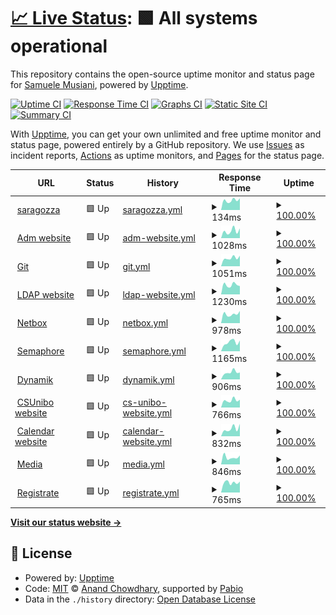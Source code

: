 # [📈 Live Status](https://status2.students.cs.unibo.it): <!--live status--> **🟩 All systems operational**

This repository contains the open-source uptime monitor and status page for [Samuele Musiani](https://status2.students.cs.unibo.it), powered by [Upptime](https://github.com/upptime/upptime).

[![Uptime CI](https://github.com/samuelemusiani/status.adm/workflows/Uptime%20CI/badge.svg)](https://github.com/samuelemusiani/status.adm/actions?query=workflow%3A%22Uptime+CI%22)
[![Response Time CI](https://github.com/samuelemusiani/status.adm/workflows/Response%20Time%20CI/badge.svg)](https://github.com/samuelemusiani/status.adm/actions?query=workflow%3A%22Response+Time+CI%22)
[![Graphs CI](https://github.com/samuelemusiani/status.adm/workflows/Graphs%20CI/badge.svg)](https://github.com/samuelemusiani/status.adm/actions?query=workflow%3A%22Graphs+CI%22)
[![Static Site CI](https://github.com/samuelemusiani/status.adm/workflows/Static%20Site%20CI/badge.svg)](https://github.com/samuelemusiani/status.adm/actions?query=workflow%3A%22Static+Site+CI%22)
[![Summary CI](https://github.com/samuelemusiani/status.adm/workflows/Summary%20CI/badge.svg)](https://github.com/samuelemusiani/status.adm/actions?query=workflow%3A%22Summary+CI%22)

With [Upptime](https://upptime.js.org), you can get your own unlimited and free uptime monitor and status page, powered entirely by a GitHub repository. We use [Issues](https://github.com/samuelemusiani/status.adm/issues) as incident reports, [Actions](https://github.com/samuelemusiani/status.adm/actions) as uptime monitors, and [Pages](https://status2.students.cs.unibo.it) for the status page.

<!--start: status pages-->
<!-- This summary is generated by Upptime (https://github.com/upptime/upptime) -->
<!-- Do not edit this manually, your changes will be overwritten -->
<!-- prettier-ignore -->
| URL | Status | History | Response Time | Uptime |
| --- | ------ | ------- | ------------- | ------ |
| <img alt="" src="https://icons.duckduckgo.com/ip3/null.ico" height="13"> [saragozza](saragozza.students.cs.unibo.it) | 🟩 Up | [saragozza.yml](https://github.com/samuelemusiani/status.adm/commits/HEAD/history/saragozza.yml) | <details><summary><img alt="Response time graph" src="./graphs/saragozza/response-time-week.png" height="20"> 134ms</summary><br><a href="https://status2.students.cs.unibo.it/history/saragozza"><img alt="Response time 125" src="https://img.shields.io/endpoint?url=https%3A%2F%2Fraw.githubusercontent.com%2Fsamuelemusiani%2Fstatus.adm%2FHEAD%2Fapi%2Fsaragozza%2Fresponse-time.json"></a><br><a href="https://status2.students.cs.unibo.it/history/saragozza"><img alt="24-hour response time 125" src="https://img.shields.io/endpoint?url=https%3A%2F%2Fraw.githubusercontent.com%2Fsamuelemusiani%2Fstatus.adm%2FHEAD%2Fapi%2Fsaragozza%2Fresponse-time-day.json"></a><br><a href="https://status2.students.cs.unibo.it/history/saragozza"><img alt="7-day response time 134" src="https://img.shields.io/endpoint?url=https%3A%2F%2Fraw.githubusercontent.com%2Fsamuelemusiani%2Fstatus.adm%2FHEAD%2Fapi%2Fsaragozza%2Fresponse-time-week.json"></a><br><a href="https://status2.students.cs.unibo.it/history/saragozza"><img alt="30-day response time 121" src="https://img.shields.io/endpoint?url=https%3A%2F%2Fraw.githubusercontent.com%2Fsamuelemusiani%2Fstatus.adm%2FHEAD%2Fapi%2Fsaragozza%2Fresponse-time-month.json"></a><br><a href="https://status2.students.cs.unibo.it/history/saragozza"><img alt="1-year response time 125" src="https://img.shields.io/endpoint?url=https%3A%2F%2Fraw.githubusercontent.com%2Fsamuelemusiani%2Fstatus.adm%2FHEAD%2Fapi%2Fsaragozza%2Fresponse-time-year.json"></a></details> | <details><summary><a href="https://status2.students.cs.unibo.it/history/saragozza">100.00%</a></summary><a href="https://status2.students.cs.unibo.it/history/saragozza"><img alt="All-time uptime 98.91%" src="https://img.shields.io/endpoint?url=https%3A%2F%2Fraw.githubusercontent.com%2Fsamuelemusiani%2Fstatus.adm%2FHEAD%2Fapi%2Fsaragozza%2Fuptime.json"></a><br><a href="https://status2.students.cs.unibo.it/history/saragozza"><img alt="24-hour uptime 100.00%" src="https://img.shields.io/endpoint?url=https%3A%2F%2Fraw.githubusercontent.com%2Fsamuelemusiani%2Fstatus.adm%2FHEAD%2Fapi%2Fsaragozza%2Fuptime-day.json"></a><br><a href="https://status2.students.cs.unibo.it/history/saragozza"><img alt="7-day uptime 100.00%" src="https://img.shields.io/endpoint?url=https%3A%2F%2Fraw.githubusercontent.com%2Fsamuelemusiani%2Fstatus.adm%2FHEAD%2Fapi%2Fsaragozza%2Fuptime-week.json"></a><br><a href="https://status2.students.cs.unibo.it/history/saragozza"><img alt="30-day uptime 100.00%" src="https://img.shields.io/endpoint?url=https%3A%2F%2Fraw.githubusercontent.com%2Fsamuelemusiani%2Fstatus.adm%2FHEAD%2Fapi%2Fsaragozza%2Fuptime-month.json"></a><br><a href="https://status2.students.cs.unibo.it/history/saragozza"><img alt="1-year uptime 98.91%" src="https://img.shields.io/endpoint?url=https%3A%2F%2Fraw.githubusercontent.com%2Fsamuelemusiani%2Fstatus.adm%2FHEAD%2Fapi%2Fsaragozza%2Fuptime-year.json"></a></details>
| <img alt="" src="https://icons.duckduckgo.com/ip3/students.cs.unibo.it.ico" height="13"> [Adm website](https://students.cs.unibo.it) | 🟩 Up | [adm-website.yml](https://github.com/samuelemusiani/status.adm/commits/HEAD/history/adm-website.yml) | <details><summary><img alt="Response time graph" src="./graphs/adm-website/response-time-week.png" height="20"> 1028ms</summary><br><a href="https://status2.students.cs.unibo.it/history/adm-website"><img alt="Response time 933" src="https://img.shields.io/endpoint?url=https%3A%2F%2Fraw.githubusercontent.com%2Fsamuelemusiani%2Fstatus.adm%2FHEAD%2Fapi%2Fadm-website%2Fresponse-time.json"></a><br><a href="https://status2.students.cs.unibo.it/history/adm-website"><img alt="24-hour response time 527" src="https://img.shields.io/endpoint?url=https%3A%2F%2Fraw.githubusercontent.com%2Fsamuelemusiani%2Fstatus.adm%2FHEAD%2Fapi%2Fadm-website%2Fresponse-time-day.json"></a><br><a href="https://status2.students.cs.unibo.it/history/adm-website"><img alt="7-day response time 1028" src="https://img.shields.io/endpoint?url=https%3A%2F%2Fraw.githubusercontent.com%2Fsamuelemusiani%2Fstatus.adm%2FHEAD%2Fapi%2Fadm-website%2Fresponse-time-week.json"></a><br><a href="https://status2.students.cs.unibo.it/history/adm-website"><img alt="30-day response time 938" src="https://img.shields.io/endpoint?url=https%3A%2F%2Fraw.githubusercontent.com%2Fsamuelemusiani%2Fstatus.adm%2FHEAD%2Fapi%2Fadm-website%2Fresponse-time-month.json"></a><br><a href="https://status2.students.cs.unibo.it/history/adm-website"><img alt="1-year response time 933" src="https://img.shields.io/endpoint?url=https%3A%2F%2Fraw.githubusercontent.com%2Fsamuelemusiani%2Fstatus.adm%2FHEAD%2Fapi%2Fadm-website%2Fresponse-time-year.json"></a></details> | <details><summary><a href="https://status2.students.cs.unibo.it/history/adm-website">100.00%</a></summary><a href="https://status2.students.cs.unibo.it/history/adm-website"><img alt="All-time uptime 99.95%" src="https://img.shields.io/endpoint?url=https%3A%2F%2Fraw.githubusercontent.com%2Fsamuelemusiani%2Fstatus.adm%2FHEAD%2Fapi%2Fadm-website%2Fuptime.json"></a><br><a href="https://status2.students.cs.unibo.it/history/adm-website"><img alt="24-hour uptime 100.00%" src="https://img.shields.io/endpoint?url=https%3A%2F%2Fraw.githubusercontent.com%2Fsamuelemusiani%2Fstatus.adm%2FHEAD%2Fapi%2Fadm-website%2Fuptime-day.json"></a><br><a href="https://status2.students.cs.unibo.it/history/adm-website"><img alt="7-day uptime 100.00%" src="https://img.shields.io/endpoint?url=https%3A%2F%2Fraw.githubusercontent.com%2Fsamuelemusiani%2Fstatus.adm%2FHEAD%2Fapi%2Fadm-website%2Fuptime-week.json"></a><br><a href="https://status2.students.cs.unibo.it/history/adm-website"><img alt="30-day uptime 100.00%" src="https://img.shields.io/endpoint?url=https%3A%2F%2Fraw.githubusercontent.com%2Fsamuelemusiani%2Fstatus.adm%2FHEAD%2Fapi%2Fadm-website%2Fuptime-month.json"></a><br><a href="https://status2.students.cs.unibo.it/history/adm-website"><img alt="1-year uptime 99.95%" src="https://img.shields.io/endpoint?url=https%3A%2F%2Fraw.githubusercontent.com%2Fsamuelemusiani%2Fstatus.adm%2FHEAD%2Fapi%2Fadm-website%2Fuptime-year.json"></a></details>
| <img alt="" src="https://icons.duckduckgo.com/ip3/git.students.cs.unibo.it.ico" height="13"> [Git](https://git.students.cs.unibo.it) | 🟩 Up | [git.yml](https://github.com/samuelemusiani/status.adm/commits/HEAD/history/git.yml) | <details><summary><img alt="Response time graph" src="./graphs/git/response-time-week.png" height="20"> 1051ms</summary><br><a href="https://status2.students.cs.unibo.it/history/git"><img alt="Response time 1088" src="https://img.shields.io/endpoint?url=https%3A%2F%2Fraw.githubusercontent.com%2Fsamuelemusiani%2Fstatus.adm%2FHEAD%2Fapi%2Fgit%2Fresponse-time.json"></a><br><a href="https://status2.students.cs.unibo.it/history/git"><img alt="24-hour response time 938" src="https://img.shields.io/endpoint?url=https%3A%2F%2Fraw.githubusercontent.com%2Fsamuelemusiani%2Fstatus.adm%2FHEAD%2Fapi%2Fgit%2Fresponse-time-day.json"></a><br><a href="https://status2.students.cs.unibo.it/history/git"><img alt="7-day response time 1051" src="https://img.shields.io/endpoint?url=https%3A%2F%2Fraw.githubusercontent.com%2Fsamuelemusiani%2Fstatus.adm%2FHEAD%2Fapi%2Fgit%2Fresponse-time-week.json"></a><br><a href="https://status2.students.cs.unibo.it/history/git"><img alt="30-day response time 1035" src="https://img.shields.io/endpoint?url=https%3A%2F%2Fraw.githubusercontent.com%2Fsamuelemusiani%2Fstatus.adm%2FHEAD%2Fapi%2Fgit%2Fresponse-time-month.json"></a><br><a href="https://status2.students.cs.unibo.it/history/git"><img alt="1-year response time 1088" src="https://img.shields.io/endpoint?url=https%3A%2F%2Fraw.githubusercontent.com%2Fsamuelemusiani%2Fstatus.adm%2FHEAD%2Fapi%2Fgit%2Fresponse-time-year.json"></a></details> | <details><summary><a href="https://status2.students.cs.unibo.it/history/git">100.00%</a></summary><a href="https://status2.students.cs.unibo.it/history/git"><img alt="All-time uptime 99.79%" src="https://img.shields.io/endpoint?url=https%3A%2F%2Fraw.githubusercontent.com%2Fsamuelemusiani%2Fstatus.adm%2FHEAD%2Fapi%2Fgit%2Fuptime.json"></a><br><a href="https://status2.students.cs.unibo.it/history/git"><img alt="24-hour uptime 100.00%" src="https://img.shields.io/endpoint?url=https%3A%2F%2Fraw.githubusercontent.com%2Fsamuelemusiani%2Fstatus.adm%2FHEAD%2Fapi%2Fgit%2Fuptime-day.json"></a><br><a href="https://status2.students.cs.unibo.it/history/git"><img alt="7-day uptime 100.00%" src="https://img.shields.io/endpoint?url=https%3A%2F%2Fraw.githubusercontent.com%2Fsamuelemusiani%2Fstatus.adm%2FHEAD%2Fapi%2Fgit%2Fuptime-week.json"></a><br><a href="https://status2.students.cs.unibo.it/history/git"><img alt="30-day uptime 99.96%" src="https://img.shields.io/endpoint?url=https%3A%2F%2Fraw.githubusercontent.com%2Fsamuelemusiani%2Fstatus.adm%2FHEAD%2Fapi%2Fgit%2Fuptime-month.json"></a><br><a href="https://status2.students.cs.unibo.it/history/git"><img alt="1-year uptime 99.79%" src="https://img.shields.io/endpoint?url=https%3A%2F%2Fraw.githubusercontent.com%2Fsamuelemusiani%2Fstatus.adm%2FHEAD%2Fapi%2Fgit%2Fuptime-year.json"></a></details>
| <img alt="" src="https://icons.duckduckgo.com/ip3/ldap.students.cs.unibo.it.ico" height="13"> [LDAP website](https://ldap.students.cs.unibo.it) | 🟩 Up | [ldap-website.yml](https://github.com/samuelemusiani/status.adm/commits/HEAD/history/ldap-website.yml) | <details><summary><img alt="Response time graph" src="./graphs/ldap-website/response-time-week.png" height="20"> 1230ms</summary><br><a href="https://status2.students.cs.unibo.it/history/ldap-website"><img alt="Response time 1050" src="https://img.shields.io/endpoint?url=https%3A%2F%2Fraw.githubusercontent.com%2Fsamuelemusiani%2Fstatus.adm%2FHEAD%2Fapi%2Fldap-website%2Fresponse-time.json"></a><br><a href="https://status2.students.cs.unibo.it/history/ldap-website"><img alt="24-hour response time 1029" src="https://img.shields.io/endpoint?url=https%3A%2F%2Fraw.githubusercontent.com%2Fsamuelemusiani%2Fstatus.adm%2FHEAD%2Fapi%2Fldap-website%2Fresponse-time-day.json"></a><br><a href="https://status2.students.cs.unibo.it/history/ldap-website"><img alt="7-day response time 1230" src="https://img.shields.io/endpoint?url=https%3A%2F%2Fraw.githubusercontent.com%2Fsamuelemusiani%2Fstatus.adm%2FHEAD%2Fapi%2Fldap-website%2Fresponse-time-week.json"></a><br><a href="https://status2.students.cs.unibo.it/history/ldap-website"><img alt="30-day response time 1097" src="https://img.shields.io/endpoint?url=https%3A%2F%2Fraw.githubusercontent.com%2Fsamuelemusiani%2Fstatus.adm%2FHEAD%2Fapi%2Fldap-website%2Fresponse-time-month.json"></a><br><a href="https://status2.students.cs.unibo.it/history/ldap-website"><img alt="1-year response time 1050" src="https://img.shields.io/endpoint?url=https%3A%2F%2Fraw.githubusercontent.com%2Fsamuelemusiani%2Fstatus.adm%2FHEAD%2Fapi%2Fldap-website%2Fresponse-time-year.json"></a></details> | <details><summary><a href="https://status2.students.cs.unibo.it/history/ldap-website">100.00%</a></summary><a href="https://status2.students.cs.unibo.it/history/ldap-website"><img alt="All-time uptime 92.87%" src="https://img.shields.io/endpoint?url=https%3A%2F%2Fraw.githubusercontent.com%2Fsamuelemusiani%2Fstatus.adm%2FHEAD%2Fapi%2Fldap-website%2Fuptime.json"></a><br><a href="https://status2.students.cs.unibo.it/history/ldap-website"><img alt="24-hour uptime 100.00%" src="https://img.shields.io/endpoint?url=https%3A%2F%2Fraw.githubusercontent.com%2Fsamuelemusiani%2Fstatus.adm%2FHEAD%2Fapi%2Fldap-website%2Fuptime-day.json"></a><br><a href="https://status2.students.cs.unibo.it/history/ldap-website"><img alt="7-day uptime 100.00%" src="https://img.shields.io/endpoint?url=https%3A%2F%2Fraw.githubusercontent.com%2Fsamuelemusiani%2Fstatus.adm%2FHEAD%2Fapi%2Fldap-website%2Fuptime-week.json"></a><br><a href="https://status2.students.cs.unibo.it/history/ldap-website"><img alt="30-day uptime 85.51%" src="https://img.shields.io/endpoint?url=https%3A%2F%2Fraw.githubusercontent.com%2Fsamuelemusiani%2Fstatus.adm%2FHEAD%2Fapi%2Fldap-website%2Fuptime-month.json"></a><br><a href="https://status2.students.cs.unibo.it/history/ldap-website"><img alt="1-year uptime 92.87%" src="https://img.shields.io/endpoint?url=https%3A%2F%2Fraw.githubusercontent.com%2Fsamuelemusiani%2Fstatus.adm%2FHEAD%2Fapi%2Fldap-website%2Fuptime-year.json"></a></details>
| <img alt="" src="https://icons.duckduckgo.com/ip3/netbox.students.cs.unibo.it.ico" height="13"> [Netbox](https://netbox.students.cs.unibo.it) | 🟩 Up | [netbox.yml](https://github.com/samuelemusiani/status.adm/commits/HEAD/history/netbox.yml) | <details><summary><img alt="Response time graph" src="./graphs/netbox/response-time-week.png" height="20"> 978ms</summary><br><a href="https://status2.students.cs.unibo.it/history/netbox"><img alt="Response time 1107" src="https://img.shields.io/endpoint?url=https%3A%2F%2Fraw.githubusercontent.com%2Fsamuelemusiani%2Fstatus.adm%2FHEAD%2Fapi%2Fnetbox%2Fresponse-time.json"></a><br><a href="https://status2.students.cs.unibo.it/history/netbox"><img alt="24-hour response time 1042" src="https://img.shields.io/endpoint?url=https%3A%2F%2Fraw.githubusercontent.com%2Fsamuelemusiani%2Fstatus.adm%2FHEAD%2Fapi%2Fnetbox%2Fresponse-time-day.json"></a><br><a href="https://status2.students.cs.unibo.it/history/netbox"><img alt="7-day response time 978" src="https://img.shields.io/endpoint?url=https%3A%2F%2Fraw.githubusercontent.com%2Fsamuelemusiani%2Fstatus.adm%2FHEAD%2Fapi%2Fnetbox%2Fresponse-time-week.json"></a><br><a href="https://status2.students.cs.unibo.it/history/netbox"><img alt="30-day response time 964" src="https://img.shields.io/endpoint?url=https%3A%2F%2Fraw.githubusercontent.com%2Fsamuelemusiani%2Fstatus.adm%2FHEAD%2Fapi%2Fnetbox%2Fresponse-time-month.json"></a><br><a href="https://status2.students.cs.unibo.it/history/netbox"><img alt="1-year response time 1107" src="https://img.shields.io/endpoint?url=https%3A%2F%2Fraw.githubusercontent.com%2Fsamuelemusiani%2Fstatus.adm%2FHEAD%2Fapi%2Fnetbox%2Fresponse-time-year.json"></a></details> | <details><summary><a href="https://status2.students.cs.unibo.it/history/netbox">100.00%</a></summary><a href="https://status2.students.cs.unibo.it/history/netbox"><img alt="All-time uptime 99.96%" src="https://img.shields.io/endpoint?url=https%3A%2F%2Fraw.githubusercontent.com%2Fsamuelemusiani%2Fstatus.adm%2FHEAD%2Fapi%2Fnetbox%2Fuptime.json"></a><br><a href="https://status2.students.cs.unibo.it/history/netbox"><img alt="24-hour uptime 100.00%" src="https://img.shields.io/endpoint?url=https%3A%2F%2Fraw.githubusercontent.com%2Fsamuelemusiani%2Fstatus.adm%2FHEAD%2Fapi%2Fnetbox%2Fuptime-day.json"></a><br><a href="https://status2.students.cs.unibo.it/history/netbox"><img alt="7-day uptime 100.00%" src="https://img.shields.io/endpoint?url=https%3A%2F%2Fraw.githubusercontent.com%2Fsamuelemusiani%2Fstatus.adm%2FHEAD%2Fapi%2Fnetbox%2Fuptime-week.json"></a><br><a href="https://status2.students.cs.unibo.it/history/netbox"><img alt="30-day uptime 100.00%" src="https://img.shields.io/endpoint?url=https%3A%2F%2Fraw.githubusercontent.com%2Fsamuelemusiani%2Fstatus.adm%2FHEAD%2Fapi%2Fnetbox%2Fuptime-month.json"></a><br><a href="https://status2.students.cs.unibo.it/history/netbox"><img alt="1-year uptime 99.96%" src="https://img.shields.io/endpoint?url=https%3A%2F%2Fraw.githubusercontent.com%2Fsamuelemusiani%2Fstatus.adm%2FHEAD%2Fapi%2Fnetbox%2Fuptime-year.json"></a></details>
| <img alt="" src="https://icons.duckduckgo.com/ip3/ansible.students.cs.unibo.it.ico" height="13"> [Semaphore](https://ansible.students.cs.unibo.it) | 🟩 Up | [semaphore.yml](https://github.com/samuelemusiani/status.adm/commits/HEAD/history/semaphore.yml) | <details><summary><img alt="Response time graph" src="./graphs/semaphore/response-time-week.png" height="20"> 1165ms</summary><br><a href="https://status2.students.cs.unibo.it/history/semaphore"><img alt="Response time 1006" src="https://img.shields.io/endpoint?url=https%3A%2F%2Fraw.githubusercontent.com%2Fsamuelemusiani%2Fstatus.adm%2FHEAD%2Fapi%2Fsemaphore%2Fresponse-time.json"></a><br><a href="https://status2.students.cs.unibo.it/history/semaphore"><img alt="24-hour response time 941" src="https://img.shields.io/endpoint?url=https%3A%2F%2Fraw.githubusercontent.com%2Fsamuelemusiani%2Fstatus.adm%2FHEAD%2Fapi%2Fsemaphore%2Fresponse-time-day.json"></a><br><a href="https://status2.students.cs.unibo.it/history/semaphore"><img alt="7-day response time 1165" src="https://img.shields.io/endpoint?url=https%3A%2F%2Fraw.githubusercontent.com%2Fsamuelemusiani%2Fstatus.adm%2FHEAD%2Fapi%2Fsemaphore%2Fresponse-time-week.json"></a><br><a href="https://status2.students.cs.unibo.it/history/semaphore"><img alt="30-day response time 1110" src="https://img.shields.io/endpoint?url=https%3A%2F%2Fraw.githubusercontent.com%2Fsamuelemusiani%2Fstatus.adm%2FHEAD%2Fapi%2Fsemaphore%2Fresponse-time-month.json"></a><br><a href="https://status2.students.cs.unibo.it/history/semaphore"><img alt="1-year response time 1006" src="https://img.shields.io/endpoint?url=https%3A%2F%2Fraw.githubusercontent.com%2Fsamuelemusiani%2Fstatus.adm%2FHEAD%2Fapi%2Fsemaphore%2Fresponse-time-year.json"></a></details> | <details><summary><a href="https://status2.students.cs.unibo.it/history/semaphore">100.00%</a></summary><a href="https://status2.students.cs.unibo.it/history/semaphore"><img alt="All-time uptime 99.90%" src="https://img.shields.io/endpoint?url=https%3A%2F%2Fraw.githubusercontent.com%2Fsamuelemusiani%2Fstatus.adm%2FHEAD%2Fapi%2Fsemaphore%2Fuptime.json"></a><br><a href="https://status2.students.cs.unibo.it/history/semaphore"><img alt="24-hour uptime 100.00%" src="https://img.shields.io/endpoint?url=https%3A%2F%2Fraw.githubusercontent.com%2Fsamuelemusiani%2Fstatus.adm%2FHEAD%2Fapi%2Fsemaphore%2Fuptime-day.json"></a><br><a href="https://status2.students.cs.unibo.it/history/semaphore"><img alt="7-day uptime 100.00%" src="https://img.shields.io/endpoint?url=https%3A%2F%2Fraw.githubusercontent.com%2Fsamuelemusiani%2Fstatus.adm%2FHEAD%2Fapi%2Fsemaphore%2Fuptime-week.json"></a><br><a href="https://status2.students.cs.unibo.it/history/semaphore"><img alt="30-day uptime 100.00%" src="https://img.shields.io/endpoint?url=https%3A%2F%2Fraw.githubusercontent.com%2Fsamuelemusiani%2Fstatus.adm%2FHEAD%2Fapi%2Fsemaphore%2Fuptime-month.json"></a><br><a href="https://status2.students.cs.unibo.it/history/semaphore"><img alt="1-year uptime 99.90%" src="https://img.shields.io/endpoint?url=https%3A%2F%2Fraw.githubusercontent.com%2Fsamuelemusiani%2Fstatus.adm%2FHEAD%2Fapi%2Fsemaphore%2Fuptime-year.json"></a></details>
| <img alt="" src="https://icons.duckduckgo.com/ip3/risorse.students.cs.unibo.it.ico" height="13"> [Dynamik](https://risorse.students.cs.unibo.it) | 🟩 Up | [dynamik.yml](https://github.com/samuelemusiani/status.adm/commits/HEAD/history/dynamik.yml) | <details><summary><img alt="Response time graph" src="./graphs/dynamik/response-time-week.png" height="20"> 906ms</summary><br><a href="https://status2.students.cs.unibo.it/history/dynamik"><img alt="Response time 832" src="https://img.shields.io/endpoint?url=https%3A%2F%2Fraw.githubusercontent.com%2Fsamuelemusiani%2Fstatus.adm%2FHEAD%2Fapi%2Fdynamik%2Fresponse-time.json"></a><br><a href="https://status2.students.cs.unibo.it/history/dynamik"><img alt="24-hour response time 775" src="https://img.shields.io/endpoint?url=https%3A%2F%2Fraw.githubusercontent.com%2Fsamuelemusiani%2Fstatus.adm%2FHEAD%2Fapi%2Fdynamik%2Fresponse-time-day.json"></a><br><a href="https://status2.students.cs.unibo.it/history/dynamik"><img alt="7-day response time 906" src="https://img.shields.io/endpoint?url=https%3A%2F%2Fraw.githubusercontent.com%2Fsamuelemusiani%2Fstatus.adm%2FHEAD%2Fapi%2Fdynamik%2Fresponse-time-week.json"></a><br><a href="https://status2.students.cs.unibo.it/history/dynamik"><img alt="30-day response time 716" src="https://img.shields.io/endpoint?url=https%3A%2F%2Fraw.githubusercontent.com%2Fsamuelemusiani%2Fstatus.adm%2FHEAD%2Fapi%2Fdynamik%2Fresponse-time-month.json"></a><br><a href="https://status2.students.cs.unibo.it/history/dynamik"><img alt="1-year response time 832" src="https://img.shields.io/endpoint?url=https%3A%2F%2Fraw.githubusercontent.com%2Fsamuelemusiani%2Fstatus.adm%2FHEAD%2Fapi%2Fdynamik%2Fresponse-time-year.json"></a></details> | <details><summary><a href="https://status2.students.cs.unibo.it/history/dynamik">100.00%</a></summary><a href="https://status2.students.cs.unibo.it/history/dynamik"><img alt="All-time uptime 99.85%" src="https://img.shields.io/endpoint?url=https%3A%2F%2Fraw.githubusercontent.com%2Fsamuelemusiani%2Fstatus.adm%2FHEAD%2Fapi%2Fdynamik%2Fuptime.json"></a><br><a href="https://status2.students.cs.unibo.it/history/dynamik"><img alt="24-hour uptime 100.00%" src="https://img.shields.io/endpoint?url=https%3A%2F%2Fraw.githubusercontent.com%2Fsamuelemusiani%2Fstatus.adm%2FHEAD%2Fapi%2Fdynamik%2Fuptime-day.json"></a><br><a href="https://status2.students.cs.unibo.it/history/dynamik"><img alt="7-day uptime 100.00%" src="https://img.shields.io/endpoint?url=https%3A%2F%2Fraw.githubusercontent.com%2Fsamuelemusiani%2Fstatus.adm%2FHEAD%2Fapi%2Fdynamik%2Fuptime-week.json"></a><br><a href="https://status2.students.cs.unibo.it/history/dynamik"><img alt="30-day uptime 100.00%" src="https://img.shields.io/endpoint?url=https%3A%2F%2Fraw.githubusercontent.com%2Fsamuelemusiani%2Fstatus.adm%2FHEAD%2Fapi%2Fdynamik%2Fuptime-month.json"></a><br><a href="https://status2.students.cs.unibo.it/history/dynamik"><img alt="1-year uptime 99.85%" src="https://img.shields.io/endpoint?url=https%3A%2F%2Fraw.githubusercontent.com%2Fsamuelemusiani%2Fstatus.adm%2FHEAD%2Fapi%2Fdynamik%2Fuptime-year.json"></a></details>
| <img alt="" src="https://icons.duckduckgo.com/ip3/csunibo.students.cs.unibo.it.ico" height="13"> [CSUnibo website](https://csunibo.students.cs.unibo.it) | 🟩 Up | [cs-unibo-website.yml](https://github.com/samuelemusiani/status.adm/commits/HEAD/history/cs-unibo-website.yml) | <details><summary><img alt="Response time graph" src="./graphs/cs-unibo-website/response-time-week.png" height="20"> 766ms</summary><br><a href="https://status2.students.cs.unibo.it/history/cs-unibo-website"><img alt="Response time 887" src="https://img.shields.io/endpoint?url=https%3A%2F%2Fraw.githubusercontent.com%2Fsamuelemusiani%2Fstatus.adm%2FHEAD%2Fapi%2Fcs-unibo-website%2Fresponse-time.json"></a><br><a href="https://status2.students.cs.unibo.it/history/cs-unibo-website"><img alt="24-hour response time 654" src="https://img.shields.io/endpoint?url=https%3A%2F%2Fraw.githubusercontent.com%2Fsamuelemusiani%2Fstatus.adm%2FHEAD%2Fapi%2Fcs-unibo-website%2Fresponse-time-day.json"></a><br><a href="https://status2.students.cs.unibo.it/history/cs-unibo-website"><img alt="7-day response time 766" src="https://img.shields.io/endpoint?url=https%3A%2F%2Fraw.githubusercontent.com%2Fsamuelemusiani%2Fstatus.adm%2FHEAD%2Fapi%2Fcs-unibo-website%2Fresponse-time-week.json"></a><br><a href="https://status2.students.cs.unibo.it/history/cs-unibo-website"><img alt="30-day response time 913" src="https://img.shields.io/endpoint?url=https%3A%2F%2Fraw.githubusercontent.com%2Fsamuelemusiani%2Fstatus.adm%2FHEAD%2Fapi%2Fcs-unibo-website%2Fresponse-time-month.json"></a><br><a href="https://status2.students.cs.unibo.it/history/cs-unibo-website"><img alt="1-year response time 887" src="https://img.shields.io/endpoint?url=https%3A%2F%2Fraw.githubusercontent.com%2Fsamuelemusiani%2Fstatus.adm%2FHEAD%2Fapi%2Fcs-unibo-website%2Fresponse-time-year.json"></a></details> | <details><summary><a href="https://status2.students.cs.unibo.it/history/cs-unibo-website">100.00%</a></summary><a href="https://status2.students.cs.unibo.it/history/cs-unibo-website"><img alt="All-time uptime 99.88%" src="https://img.shields.io/endpoint?url=https%3A%2F%2Fraw.githubusercontent.com%2Fsamuelemusiani%2Fstatus.adm%2FHEAD%2Fapi%2Fcs-unibo-website%2Fuptime.json"></a><br><a href="https://status2.students.cs.unibo.it/history/cs-unibo-website"><img alt="24-hour uptime 100.00%" src="https://img.shields.io/endpoint?url=https%3A%2F%2Fraw.githubusercontent.com%2Fsamuelemusiani%2Fstatus.adm%2FHEAD%2Fapi%2Fcs-unibo-website%2Fuptime-day.json"></a><br><a href="https://status2.students.cs.unibo.it/history/cs-unibo-website"><img alt="7-day uptime 100.00%" src="https://img.shields.io/endpoint?url=https%3A%2F%2Fraw.githubusercontent.com%2Fsamuelemusiani%2Fstatus.adm%2FHEAD%2Fapi%2Fcs-unibo-website%2Fuptime-week.json"></a><br><a href="https://status2.students.cs.unibo.it/history/cs-unibo-website"><img alt="30-day uptime 99.97%" src="https://img.shields.io/endpoint?url=https%3A%2F%2Fraw.githubusercontent.com%2Fsamuelemusiani%2Fstatus.adm%2FHEAD%2Fapi%2Fcs-unibo-website%2Fuptime-month.json"></a><br><a href="https://status2.students.cs.unibo.it/history/cs-unibo-website"><img alt="1-year uptime 99.88%" src="https://img.shields.io/endpoint?url=https%3A%2F%2Fraw.githubusercontent.com%2Fsamuelemusiani%2Fstatus.adm%2FHEAD%2Fapi%2Fcs-unibo-website%2Fuptime-year.json"></a></details>
| <img alt="" src="https://icons.duckduckgo.com/ip3/calendar.students.cs.unibo.it.ico" height="13"> [Calendar website](https://calendar.students.cs.unibo.it) | 🟩 Up | [calendar-website.yml](https://github.com/samuelemusiani/status.adm/commits/HEAD/history/calendar-website.yml) | <details><summary><img alt="Response time graph" src="./graphs/calendar-website/response-time-week.png" height="20"> 832ms</summary><br><a href="https://status2.students.cs.unibo.it/history/calendar-website"><img alt="Response time 739" src="https://img.shields.io/endpoint?url=https%3A%2F%2Fraw.githubusercontent.com%2Fsamuelemusiani%2Fstatus.adm%2FHEAD%2Fapi%2Fcalendar-website%2Fresponse-time.json"></a><br><a href="https://status2.students.cs.unibo.it/history/calendar-website"><img alt="24-hour response time 536" src="https://img.shields.io/endpoint?url=https%3A%2F%2Fraw.githubusercontent.com%2Fsamuelemusiani%2Fstatus.adm%2FHEAD%2Fapi%2Fcalendar-website%2Fresponse-time-day.json"></a><br><a href="https://status2.students.cs.unibo.it/history/calendar-website"><img alt="7-day response time 832" src="https://img.shields.io/endpoint?url=https%3A%2F%2Fraw.githubusercontent.com%2Fsamuelemusiani%2Fstatus.adm%2FHEAD%2Fapi%2Fcalendar-website%2Fresponse-time-week.json"></a><br><a href="https://status2.students.cs.unibo.it/history/calendar-website"><img alt="30-day response time 728" src="https://img.shields.io/endpoint?url=https%3A%2F%2Fraw.githubusercontent.com%2Fsamuelemusiani%2Fstatus.adm%2FHEAD%2Fapi%2Fcalendar-website%2Fresponse-time-month.json"></a><br><a href="https://status2.students.cs.unibo.it/history/calendar-website"><img alt="1-year response time 739" src="https://img.shields.io/endpoint?url=https%3A%2F%2Fraw.githubusercontent.com%2Fsamuelemusiani%2Fstatus.adm%2FHEAD%2Fapi%2Fcalendar-website%2Fresponse-time-year.json"></a></details> | <details><summary><a href="https://status2.students.cs.unibo.it/history/calendar-website">100.00%</a></summary><a href="https://status2.students.cs.unibo.it/history/calendar-website"><img alt="All-time uptime 99.97%" src="https://img.shields.io/endpoint?url=https%3A%2F%2Fraw.githubusercontent.com%2Fsamuelemusiani%2Fstatus.adm%2FHEAD%2Fapi%2Fcalendar-website%2Fuptime.json"></a><br><a href="https://status2.students.cs.unibo.it/history/calendar-website"><img alt="24-hour uptime 100.00%" src="https://img.shields.io/endpoint?url=https%3A%2F%2Fraw.githubusercontent.com%2Fsamuelemusiani%2Fstatus.adm%2FHEAD%2Fapi%2Fcalendar-website%2Fuptime-day.json"></a><br><a href="https://status2.students.cs.unibo.it/history/calendar-website"><img alt="7-day uptime 100.00%" src="https://img.shields.io/endpoint?url=https%3A%2F%2Fraw.githubusercontent.com%2Fsamuelemusiani%2Fstatus.adm%2FHEAD%2Fapi%2Fcalendar-website%2Fuptime-week.json"></a><br><a href="https://status2.students.cs.unibo.it/history/calendar-website"><img alt="30-day uptime 100.00%" src="https://img.shields.io/endpoint?url=https%3A%2F%2Fraw.githubusercontent.com%2Fsamuelemusiani%2Fstatus.adm%2FHEAD%2Fapi%2Fcalendar-website%2Fuptime-month.json"></a><br><a href="https://status2.students.cs.unibo.it/history/calendar-website"><img alt="1-year uptime 99.97%" src="https://img.shields.io/endpoint?url=https%3A%2F%2Fraw.githubusercontent.com%2Fsamuelemusiani%2Fstatus.adm%2FHEAD%2Fapi%2Fcalendar-website%2Fuptime-year.json"></a></details>
| <img alt="" src="https://icons.duckduckgo.com/ip3/media.students.cs.unibo.it.ico" height="13"> [Media](https://media.students.cs.unibo.it) | 🟩 Up | [media.yml](https://github.com/samuelemusiani/status.adm/commits/HEAD/history/media.yml) | <details><summary><img alt="Response time graph" src="./graphs/media/response-time-week.png" height="20"> 846ms</summary><br><a href="https://status2.students.cs.unibo.it/history/media"><img alt="Response time 784" src="https://img.shields.io/endpoint?url=https%3A%2F%2Fraw.githubusercontent.com%2Fsamuelemusiani%2Fstatus.adm%2FHEAD%2Fapi%2Fmedia%2Fresponse-time.json"></a><br><a href="https://status2.students.cs.unibo.it/history/media"><img alt="24-hour response time 646" src="https://img.shields.io/endpoint?url=https%3A%2F%2Fraw.githubusercontent.com%2Fsamuelemusiani%2Fstatus.adm%2FHEAD%2Fapi%2Fmedia%2Fresponse-time-day.json"></a><br><a href="https://status2.students.cs.unibo.it/history/media"><img alt="7-day response time 846" src="https://img.shields.io/endpoint?url=https%3A%2F%2Fraw.githubusercontent.com%2Fsamuelemusiani%2Fstatus.adm%2FHEAD%2Fapi%2Fmedia%2Fresponse-time-week.json"></a><br><a href="https://status2.students.cs.unibo.it/history/media"><img alt="30-day response time 845" src="https://img.shields.io/endpoint?url=https%3A%2F%2Fraw.githubusercontent.com%2Fsamuelemusiani%2Fstatus.adm%2FHEAD%2Fapi%2Fmedia%2Fresponse-time-month.json"></a><br><a href="https://status2.students.cs.unibo.it/history/media"><img alt="1-year response time 784" src="https://img.shields.io/endpoint?url=https%3A%2F%2Fraw.githubusercontent.com%2Fsamuelemusiani%2Fstatus.adm%2FHEAD%2Fapi%2Fmedia%2Fresponse-time-year.json"></a></details> | <details><summary><a href="https://status2.students.cs.unibo.it/history/media">100.00%</a></summary><a href="https://status2.students.cs.unibo.it/history/media"><img alt="All-time uptime 99.99%" src="https://img.shields.io/endpoint?url=https%3A%2F%2Fraw.githubusercontent.com%2Fsamuelemusiani%2Fstatus.adm%2FHEAD%2Fapi%2Fmedia%2Fuptime.json"></a><br><a href="https://status2.students.cs.unibo.it/history/media"><img alt="24-hour uptime 100.00%" src="https://img.shields.io/endpoint?url=https%3A%2F%2Fraw.githubusercontent.com%2Fsamuelemusiani%2Fstatus.adm%2FHEAD%2Fapi%2Fmedia%2Fuptime-day.json"></a><br><a href="https://status2.students.cs.unibo.it/history/media"><img alt="7-day uptime 100.00%" src="https://img.shields.io/endpoint?url=https%3A%2F%2Fraw.githubusercontent.com%2Fsamuelemusiani%2Fstatus.adm%2FHEAD%2Fapi%2Fmedia%2Fuptime-week.json"></a><br><a href="https://status2.students.cs.unibo.it/history/media"><img alt="30-day uptime 100.00%" src="https://img.shields.io/endpoint?url=https%3A%2F%2Fraw.githubusercontent.com%2Fsamuelemusiani%2Fstatus.adm%2FHEAD%2Fapi%2Fmedia%2Fuptime-month.json"></a><br><a href="https://status2.students.cs.unibo.it/history/media"><img alt="1-year uptime 99.99%" src="https://img.shields.io/endpoint?url=https%3A%2F%2Fraw.githubusercontent.com%2Fsamuelemusiani%2Fstatus.adm%2FHEAD%2Fapi%2Fmedia%2Fuptime-year.json"></a></details>
| <img alt="" src="https://icons.duckduckgo.com/ip3/registrate.students.cs.unibo.it.ico" height="13"> [Registrate](https://registrate.students.cs.unibo.it) | 🟩 Up | [registrate.yml](https://github.com/samuelemusiani/status.adm/commits/HEAD/history/registrate.yml) | <details><summary><img alt="Response time graph" src="./graphs/registrate/response-time-week.png" height="20"> 765ms</summary><br><a href="https://status2.students.cs.unibo.it/history/registrate"><img alt="Response time 759" src="https://img.shields.io/endpoint?url=https%3A%2F%2Fraw.githubusercontent.com%2Fsamuelemusiani%2Fstatus.adm%2FHEAD%2Fapi%2Fregistrate%2Fresponse-time.json"></a><br><a href="https://status2.students.cs.unibo.it/history/registrate"><img alt="24-hour response time 667" src="https://img.shields.io/endpoint?url=https%3A%2F%2Fraw.githubusercontent.com%2Fsamuelemusiani%2Fstatus.adm%2FHEAD%2Fapi%2Fregistrate%2Fresponse-time-day.json"></a><br><a href="https://status2.students.cs.unibo.it/history/registrate"><img alt="7-day response time 765" src="https://img.shields.io/endpoint?url=https%3A%2F%2Fraw.githubusercontent.com%2Fsamuelemusiani%2Fstatus.adm%2FHEAD%2Fapi%2Fregistrate%2Fresponse-time-week.json"></a><br><a href="https://status2.students.cs.unibo.it/history/registrate"><img alt="30-day response time 735" src="https://img.shields.io/endpoint?url=https%3A%2F%2Fraw.githubusercontent.com%2Fsamuelemusiani%2Fstatus.adm%2FHEAD%2Fapi%2Fregistrate%2Fresponse-time-month.json"></a><br><a href="https://status2.students.cs.unibo.it/history/registrate"><img alt="1-year response time 759" src="https://img.shields.io/endpoint?url=https%3A%2F%2Fraw.githubusercontent.com%2Fsamuelemusiani%2Fstatus.adm%2FHEAD%2Fapi%2Fregistrate%2Fresponse-time-year.json"></a></details> | <details><summary><a href="https://status2.students.cs.unibo.it/history/registrate">100.00%</a></summary><a href="https://status2.students.cs.unibo.it/history/registrate"><img alt="All-time uptime 99.98%" src="https://img.shields.io/endpoint?url=https%3A%2F%2Fraw.githubusercontent.com%2Fsamuelemusiani%2Fstatus.adm%2FHEAD%2Fapi%2Fregistrate%2Fuptime.json"></a><br><a href="https://status2.students.cs.unibo.it/history/registrate"><img alt="24-hour uptime 100.00%" src="https://img.shields.io/endpoint?url=https%3A%2F%2Fraw.githubusercontent.com%2Fsamuelemusiani%2Fstatus.adm%2FHEAD%2Fapi%2Fregistrate%2Fuptime-day.json"></a><br><a href="https://status2.students.cs.unibo.it/history/registrate"><img alt="7-day uptime 100.00%" src="https://img.shields.io/endpoint?url=https%3A%2F%2Fraw.githubusercontent.com%2Fsamuelemusiani%2Fstatus.adm%2FHEAD%2Fapi%2Fregistrate%2Fuptime-week.json"></a><br><a href="https://status2.students.cs.unibo.it/history/registrate"><img alt="30-day uptime 100.00%" src="https://img.shields.io/endpoint?url=https%3A%2F%2Fraw.githubusercontent.com%2Fsamuelemusiani%2Fstatus.adm%2FHEAD%2Fapi%2Fregistrate%2Fuptime-month.json"></a><br><a href="https://status2.students.cs.unibo.it/history/registrate"><img alt="1-year uptime 99.98%" src="https://img.shields.io/endpoint?url=https%3A%2F%2Fraw.githubusercontent.com%2Fsamuelemusiani%2Fstatus.adm%2FHEAD%2Fapi%2Fregistrate%2Fuptime-year.json"></a></details>

<!--end: status pages-->

[**Visit our status website →**](https://status2.students.cs.unibo.it)

## 📄 License

- Powered by: [Upptime](https://github.com/upptime/upptime)
- Code: [MIT](./LICENSE) © [Anand Chowdhary](https://anandchowdhary.com), supported by [Pabio](https://pabio.com)
- Data in the `./history` directory: [Open Database License](https://opendatacommons.org/licenses/odbl/1-0/)

